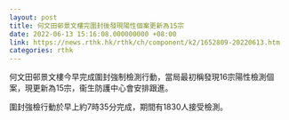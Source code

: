 ```yaml
---
layout: post
title: 何文田邨景文樓完圍封後發現陽性個案更新為15宗
date: 2022-06-13 15:16:08.000000000 +08:00
link: https://news.rthk.hk/rthk/ch/component/k2/1652809-20220613.htm
categories: rthk
---
```


何文田邨景文樓今早完成圍封強制檢測行動，當局最初稱發現16宗陽性檢測個案，現更新為15宗，衞生防護中心會安排跟進。

圍封強檢行動於早上約7時35分完成，期間有1830人接受檢測。
